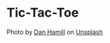 # Tic-Tac-Toe

Photo by <a href="https://unsplash.com/@dhphotography?utm_source=unsplash&utm_medium=referral&utm_content=creditCopyText">Dan Hamill</a> on <a href="https://unsplash.com/photos/NztlXwOQ4xk?utm_source=unsplash&utm_medium=referral&utm_content=creditCopyText">Unsplash</a>
  
  